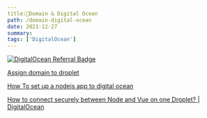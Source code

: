 ```yaml
---
title:🏁Domain & Digital Ocean 
path: /domain-digital-ocean
date: 2021-12-27
summary: 
tags: ['DigitalOcean']
---
```


[![DigitalOcean Referral Badge](https://web-platforms.sfo2.cdn.digitaloceanspaces.com/WWW/Badge%201.svg)](https://www.digitalocean.com/?refcode=334787332f1d&utm_campaign=Referral_Invite&utm_medium=Referral_Program&utm_source=badge)

[Assign domain to droplet](https://www.youtube.com/watch?v=wYDDYahCg60)

[How To set up a nodejs app to digital ocean ](https://www.digitalocean.com/community/tutorials/how-to-set-up-a-node-js-application-for-production-on-ubuntu-16-04#set-up-nginx-as-a-reverse-proxy-server)

[How to connect securely between Node and Vue on one Droplet? | DigitalOcean](https://www.digitalocean.com/community/questions/how-to-connect-securely-between-node-and-vue-on-one-droplet)



